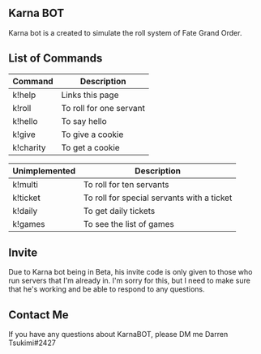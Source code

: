 ## Karna BOT

Karna bot is a created to simulate the roll system of Fate Grand Order.

## List of Commands

| Command  | Description |
| ------------- | ------------- |
| k!help  | Links this page  |
| k!roll  | To roll for one servant  |
| k!hello  | To say hello  |
| k!give  | To give a cookie  |
| k!charity  | To get a cookie  |	

| Unimplemented  | Description |
| ------------- | ------------- |
| k!multi  | To roll for ten servants  |
| k!ticket| To roll for special servants with a ticket  |
| k!daily| To get daily tickets  |
| k!games | To see the list of games  |

## Invite

Due to Karna bot being in Beta, his invite code is only given to those who run servers that I'm already in. I'm sorry for this, but I need to make sure that he's working and be able to respond to any questions. 

## Contact Me

If you have any questions about KarnaBOT, please DM me Darren Tsukimi#2427
